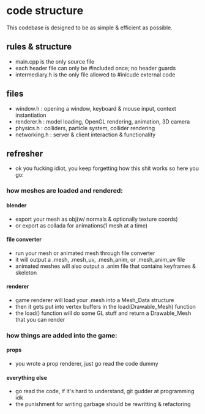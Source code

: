 # code structure
This codebase is designed to be as simple & efficient as possible.

## rules & structure
- main.cpp is the only source file
- each header file can only be #included once; no header guards
- intermediary.h is the only file allowed to #inlcude external code

## files
- window.h   : opening a window, keyboard & mouse input, context instantiation
- renderer.h : model loading, OpenGL rendering, animation, 3D camera
- physics.h  : colliders, particle system, collider rendering
- networking.h : server & client interaction & functionality

## refresher
- ok you fucking idiot, you keep forgetting how this shit works so here you go:

### how meshes are loaded and rendered:
#### blender
- export your mesh as obj(w/ normals & optionally texture coords)
- or export as collada for animations(1 mesh at a time)
#### file converter
- run your mesh or animated mesh through file converter
- it will output a .mesh, .mesh_uv, .mesh_anim, or .mesh_anim_uv file
- animated meshes will also output a .anim file that contains keyframes & skeleton
#### renderer
- game renderer will load your .mesh into a Mesh_Data structure
- then it gets put into vertex buffers in the load(Drawable_Mesh) function
- the load() function will do some GL stuff and return a Drawable_Mesh that you can render

### how things are added into the game:
#### props
- you wrote a prop renderer, just go read the code dummy
#### everything else
- go read the code, if it's hard to understand, git gudder at programming idk
- the punishment for writing garbage should be rewritting & refactoring